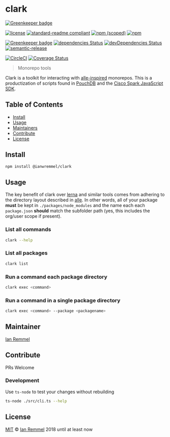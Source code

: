 # clark

[![Greenkeeper badge](https://badges.greenkeeper.io/ianwremmel/clark.svg?token=42b42c90636529800fa4f28c6cb8fa617b6bfa4a45ccf892c6c5a3128b7fd4c8&ts=1521139102309)](https://greenkeeper.io/)

<!-- THIS FILE WAS GENERATED BY @ianwremmel/proj. PLEASE DO NOT REMOVE ANY COMMENTS THAT BEGING WITH "PROJ" -->

<!-- (optional) Put banner here -->

<!-- PROJ: Badges Start -->
[![license](https://img.shields.io/github/license/ianwremmel/clark.svg)](https://github.com/ianwremmel/clark/blob/master/LICENSE)
[![standard-readme compliant](https://img.shields.io/badge/readme%20style-standard-brightgreen.svg?style=flat-square)](https://github.com/RichardLitt/standard-readme)
[![npm (scoped)](https://img.shields.io/npm/v/@ianwremmel/clark.svg)](https://www.npmjs.com/package/@ianwremmel/clark)
[![npm](https://img.shields.io/npm/dm/@ianwremmel/clark.svg)](https://www.npmjs.com/package/@ianwremmel/clark)

[![Greenkeeper badge](https://badges.greenkeeper.io/ianwremmel/clark.svg)](https://greenkeeper.io/)
[![dependencies Status](https://david-dm.org/@ianwremmel/clark/status.svg)](https://david-dm.org/@ianwremmel/clark)
[![devDependencies Status](https://david-dm.org/@ianwremmel/clark/dev-status.svg)](https://david-dm.org/@ianwremmel/clark?type=dev)
[![semantic-release](https://img.shields.io/badge/%20%20%F0%9F%93%A6%F0%9F%9A%80-semantic--release-e10079.svg)](https://github.com/semantic-release/semantic-release)

[![CircleCI](https://circleci.com/gh/ianwremmel/clark.svg?style=svg)](https://circleci.com/gh/ianwremmel/clark)
[![Coverage Status](https://coveralls.io/repos/github/ianwremmel/clark/badge.svg?branch=master)](https://coveralls.io/github/ianwremmel/clark?branch=master)
<!-- PROJ: Badges End -->

> Monorepo tools

Clark is a toolkit for interacting with [alle-inspired](https://github.com/boennemann/alle) monorepos. This is a productization of scripts found in [PouchDB](https://github.com/pouchdb/pouchdb) and the [Cisco Spark JavaScript SDK](https://github.com/ciscospark/spark-js-sdk).

## Table of Contents

- [Install](#install)
- [Usage](#usage)
- [Maintainers](#maintainers)
- [Contribute](#contribute)
- [License](#license)

## Install

```bash
npm install @ianwremmel/clark
```

## Usage

The key benefit of clark over [lerna](https://lernajs.io/) and similar tools comes from adhering to the directory layout described in [alle](https://github.com/boennemann/alle). In other words, all of your package **must** be kept in `./packages/node_modules` and the name each each `package.json` **should** match the subfolder path (yes, this includes the org/user scope if present).

### List all commands

```bash
clark --help
```

### List all packages

```bash
clark list
```

### Run a command each package directory

```bash
clark exec <command>
```

### Run a command in a single package directory

```bash
clark exec <command> --package <packagename>
```

## Maintainer

[Ian Remmel](https://github.com/ianwremmel)

## Contribute

PRs Welcome

### Development

Use `ts-node` to test your changes without rebuilding

```bash
ts-node ./src/cli.ts --help
```

## License

[MIT](LICENSE) &copy; [Ian Remmel](https://github.com/ianwremmel) 2018 until at least now
